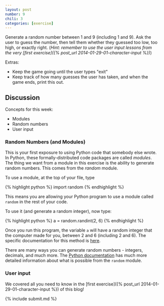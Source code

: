 ```yaml
---
layout: post
number: 9
chili: 3
categories: [exercise]
---
```


Generate a random number between 1 and 9 (including 1 and 9). Ask the user to guess the number, then tell them whether they guessed too low, too high, or exactly right. (_Hint: remember to use the user input lessons from the very [first exercise]({% post_url 2014-01-29-01-character-input %})_)

Extras: 

* Keep the game going until the user types "exit"
* Keep track of how many guesses the user has taken, and when the game ends, print this out.

## Discussion

Concepts for this week:

* Modules
* Random numbers
* User input

### Random Numbers (and Modules)

This is your first exposure to using Python code that somebody else wrote. In Python, these formally-distributed code packages are called *modules*. The thing we want from a module in this exercise is the ability to generate random numbers. This comes from the *random* module. 

To use a module, at the top of your file, type 

{% highlight python %}
	import random
{% endhighlight %}

This means you are allowing your Python program to use a module called `random` in the rest of your code. 

To use it (and generate a random integer), now type: 

{% highlight python %}
	a = random.randint(2, 6)
{% endhighlight %}

Once you run this program, the variable `a` will have a random integer that the computer made for you, between 2 and 6 (including 2 and 6). The specific documentation for this method is [here](https://docs.python.org/3.3/library/random.html#random.randint).

There are many ways you can generate random numbers - integers, decimals, and much more. The [Python documentation](https://docs.python.org/3.3/library/random.html) has much more detailed information about what is possible from the `random` module.


### User input

We covered all you need to know in the [first exercise]({% post_url 2014-01-29-01-character-input %}) of this blog! 

{% include submit.md %}